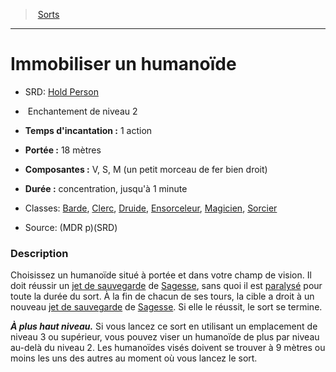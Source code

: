 ﻿---
!SpellHD
Level: 2
Type: Enchantement
CastingTime: 1 action
Range: 18 mètres
Components: V, S, M (un petit morceau de fer bien droit)
Duration: concentration, jusqu'à 1 minute
Classes: '[Barde](hd_bard.md), [Clerc](hd_cleric.md), [Druide](hd_druid.md), [Ensorceleur](hd_sorcerer.md), [Magicien](hd_wizard.md), [Sorcier](hd_warlock.md)'
Id: spells_hd.md#immobiliser-un-humanoïde
ParentLink: spells_hd.md#sorts
Name: Immobiliser un humanoïde
ParentName: Sorts
NameLevel: 1
AltName: '[Hold Person](srd_spells_hold_person.md)'
Source: (MDR p)(SRD)
Attributes: {}
---
> [Sorts](hd_spells.md)

---

# Immobiliser un humanoïde

- SRD: [Hold Person](srd_spells_hold_person.md)

-  Enchantement de niveau 2

- **Temps d'incantation :** 1 action

- **Portée :** 18 mètres

- **Composantes :** V, S, M (un petit morceau de fer bien droit)

- **Durée :** concentration, jusqu'à 1 minute

- Classes: [Barde](hd_bard.md), [Clerc](hd_cleric.md), [Druide](hd_druid.md), [Ensorceleur](hd_sorcerer.md), [Magicien](hd_wizard.md), [Sorcier](hd_warlock.md)

- Source: (MDR p)(SRD)

### Description

Choisissez un humanoïde situé à portée et dans votre champ de vision. Il doit réussir un [jet de sauvegarde](hd_abilities_jets_de_sauvegarde.md) de [Sagesse](hd_abilities_wisdom.md), sans quoi il est [paralysé](hd_conditions_paralyse.md) pour toute la durée du sort. À la fin de chacun de ses tours, la cible a droit à un nouveau [jet de sauvegarde](hd_abilities_jets_de_sauvegarde.md) de [Sagesse](hd_abilities_wisdom.md). Si elle le réussit, le sort se termine.

**_À plus haut niveau._** Si vous lancez ce sort en utilisant un emplacement de niveau 3 ou supérieur, vous pouvez viser un humanoïde de plus par niveau au-delà du niveau 2. Les humanoïdes visés doivent se trouver à 9 mètres ou moins les uns des autres au moment où vous lancez le sort.

